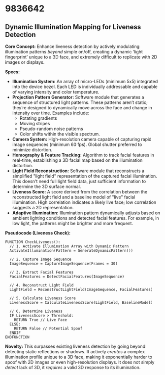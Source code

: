 # 9836642

## Dynamic Illumination Mapping for Liveness Detection

**Core Concept:** Enhance liveness detection by actively modulating illumination patterns *beyond* simple on/off, creating a dynamic ‘light fingerprint’ unique to a 3D face, and extremely difficult to replicate with 2D images or displays.

**Specs:**

*   **Illumination System:** An array of micro-LEDs (minimum 5x5) integrated into the device bezel. Each LED is individually addressable and capable of varying intensity and color temperature.
*   **Projection Pattern Generator:** Software module that generates a sequence of structured light patterns. These patterns aren’t static; they’re designed to dynamically move across the face and change in intensity over time. Examples include:
    *   Rotating gradients
    *   Moving stripes
    *   Pseudo-random noise patterns
    *   Color shifts within the visible spectrum.
*   **Camera System:** High-resolution camera capable of capturing rapid image sequences (minimum 60 fps).  Global shutter preferred to minimize distortion.
*   **Homography & Feature Tracking:** Algorithm to track facial features in real-time, establishing a 3D facial map based on the illumination distortion.
*   **Light Field Reconstruction:** Software module that reconstructs a simplified "light field" representation of the captured facial illumination. This doesn't need full light field data, just sufficient information to determine the 3D surface normal.
*   **Liveness Score:**  A score derived from the correlation between the reconstructed light field and a baseline model of "live" facial illumination.  High correlation indicates a likely live face; low correlation suggests a 2D representation.
*   **Adaptive Illumination:** Illumination pattern dynamically adjusts based on ambient lighting conditions and detected facial features.  For example, in low light, the patterns might be brighter and more frequent.

**Pseudocode (Liveness Check):**

```
FUNCTION CheckLiveness():
  // 1. Activate Illumination Array with Dynamic Pattern
  ActivateIllumination(Pattern = GenerateDynamicPattern())

  // 2. Capture Image Sequence
  ImageSequence = CaptureImageSequence(Frames = 30)

  // 3. Extract Facial Features
  FacialFeatures = DetectFacialFeatures(ImageSequence)

  // 4. Reconstruct Light Field
  LightField = ReconstructLightField(ImageSequence, FacialFeatures)

  // 5. Calculate Liveness Score
  LivenessScore = CalculateLivenessScore(LightField, BaselineModel)

  // 6. Determine Liveness
  IF LivenessScore > Threshold:
    RETURN True // Live Face
  ELSE:
    RETURN False // Potential Spoof
  ENDIF
ENDFUNCTION
```

**Novelty:** This surpasses existing liveness detection by going beyond detecting static reflections or shadows. It actively *creates* a complex illumination profile unique to a 3D face, making it exponentially harder to spoof with 2D images or even high-resolution displays. It does not simply *detect* lack of 3D, it *requires* a valid 3D response to its illumination.